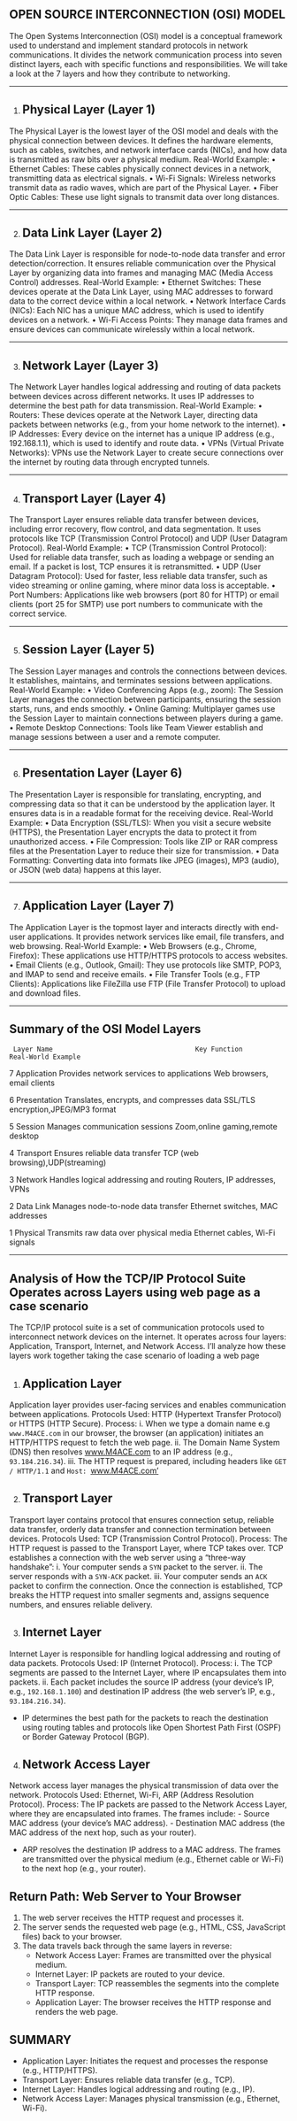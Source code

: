 
## OPEN SOURCE INTERCONNECTION (OSI) MODEL
The Open Systems Interconnection (OSI) model is a conceptual framework used to understand and implement standard protocols in network communications. It divides the network communication process into seven distinct layers, each with specific functions and responsibilities. We will take a look at the 7 layers and how they contribute to networking.
________________________________________
1. ## Physical Layer (Layer 1)
The Physical Layer is the lowest layer of the OSI model and deals with the physical connection between devices. It defines the hardware elements, such as cables, switches, and network interface cards (NICs), and how data is transmitted as raw bits over a physical medium.
Real-World Example:
•	Ethernet Cables: These cables physically connect devices in a network, transmitting data as electrical signals.
•	Wi-Fi Signals: Wireless networks transmit data as radio waves, which are part of the Physical Layer.
•	Fiber Optic Cables: These use light signals to transmit data over long distances.
________________________________________
2. ## Data Link Layer (Layer 2)
The Data Link Layer is responsible for node-to-node data transfer and error detection/correction. It ensures reliable communication over the Physical Layer by organizing data into frames and managing MAC (Media Access Control) addresses.
Real-World Example:
•	Ethernet Switches: These devices operate at the Data Link Layer, using MAC addresses to forward data to the correct device within a local network.
•	Network Interface Cards (NICs): Each NIC has a unique MAC address, which is used to identify devices on a network.
•	Wi-Fi Access Points: They manage data frames and ensure devices can communicate wirelessly within a local network.
________________________________________
3. ## Network Layer (Layer 3)
The Network Layer handles logical addressing and routing of data packets between devices across different networks. It uses IP addresses to determine the best path for data transmission.
Real-World Example:
•	Routers: These devices operate at the Network Layer, directing data packets between networks (e.g., from your home network to the internet).
•	IP Addresses: Every device on the internet has a unique IP address (e.g., 192.168.1.1), which is used to identify and route data.
•	VPNs (Virtual Private Networks): VPNs use the Network Layer to create secure connections over the internet by routing data through encrypted tunnels.
________________________________________
4. ## Transport Layer (Layer 4)
The Transport Layer ensures reliable data transfer between devices, including error recovery, flow control, and data segmentation. It uses protocols like TCP (Transmission Control Protocol) and UDP (User Datagram Protocol).
Real-World Example:
•	TCP (Transmission Control Protocol): Used for reliable data transfer, such as loading a webpage or sending an email. If a packet is lost, TCP ensures it is retransmitted.
•	UDP (User Datagram Protocol): Used for faster, less reliable data transfer, such as video streaming or online gaming, where minor data loss is acceptable.
•	Port Numbers: Applications like web browsers (port 80 for HTTP) or email clients (port 25 for SMTP) use port numbers to communicate with the correct service.
________________________________________
5. ## Session Layer (Layer 5)
The Session Layer manages and controls the connections between devices. It establishes, maintains, and terminates sessions between applications.
Real-World Example:
•	Video Conferencing Apps (e.g., zoom): The Session Layer manages the connection between participants, ensuring the session starts, runs, and ends smoothly.
•	Online Gaming: Multiplayer games use the Session Layer to maintain connections between players during a game.
•	Remote Desktop Connections: Tools like Team Viewer establish and manage sessions between a user and a remote computer.
________________________________________
6. ## Presentation Layer (Layer 6)
The Presentation Layer is responsible for translating, encrypting, and compressing data so that it can be understood by the application layer. It ensures data is in a readable format for the receiving device.
Real-World Example:
•	Data Encryption (SSL/TLS): When you visit a secure website (HTTPS), the Presentation Layer encrypts the data to protect it from unauthorized access.
•	File Compression: Tools like ZIP or RAR compress files at the Presentation Layer to reduce their size for transmission.
•	Data Formatting: Converting data into formats like JPEG (images), MP3 (audio), or JSON (web data) happens at this layer.
________________________________________
7. ## Application Layer (Layer 7)
The Application Layer is the topmost layer and interacts directly with end-user applications. It provides network services like email, file transfers, and web browsing.
Real-World Example:
•	Web Browsers (e.g., Chrome, Firefox): These applications use HTTP/HTTPS protocols to access websites.
•	Email Clients (e.g., Outlook, Gmail): They use protocols like SMTP, POP3, and IMAP to send and receive emails.
•	File Transfer Tools (e.g., FTP Clients): Applications like FileZilla use FTP (File Transfer Protocol) to upload and download files.
________________________________________
## Summary of the OSI Model Layers
	 Layer Name							           Key Function						      Real-World Example
7	Application   					Provides network services to applications	 	  Web browsers, email clients
 
6	Presentation	                Translates, encrypts, and compresses data	     SSL/TLS encryption,JPEG/MP3 format

5	Session							  Manages communication sessions		    	Zoom,online gaming,remote desktop

4	Transport						Ensures reliable data transfer			         TCP (web browsing),UDP(streaming)

3	Network							Handles logical addressing and routing	            Routers, IP addresses, VPNs

2	Data Link						Manages node-to-node data transfer			      Ethernet switches, MAC addresses

1	Physical						Transmits raw data over physical media			  Ethernet cables, Wi-Fi signals

________________________________________ ________________________________________________________________________________

## Analysis of How the TCP/IP Protocol Suite Operates across Layers using web page as a case scenario

The TCP/IP protocol suite is a set of communication protocols used to interconnect network devices on the internet. It operates across four layers: Application, Transport, Internet, and Network Access. I’ll analyze how these layers work together taking the case scenario of loading a web page
1. ## Application Layer
Application layer provides user-facing services and enables communication between applications.
Protocols Used: HTTP (Hypertext Transfer Protocol) or HTTPS (HTTP Secure).
Process:
i.	When we type a domain name e.g `www.M4ACE.com` in our browser, the browser (an application) initiates an HTTP/HTTPS request to fetch the web page.
ii.	The Domain Name System (DNS) then resolves www.M4ACE.com to an IP address (e.g., `93.184.216.34`).
iii. The HTTP request is prepared, including headers like `GET / HTTP/1.1` and `Host: `www.M4ACE.com’

2. ##  Transport Layer
Transport layer contains protocol that ensures connection setup, reliable data transfer, orderly data transfer and connection termination between devices.
Protocols Used: TCP (Transmission Control Protocol).
Process:
The HTTP request is passed to the Transport Layer, where TCP takes over.
TCP establishes a connection with the web server using a “three-way handshake”:
i.	Your computer sends a `SYN` packet to the server.
ii.	The server responds with a `SYN-ACK` packet.
iii. Your computer sends an `ACK` packet to confirm the connection.
 Once the connection is established, TCP breaks the HTTP request into smaller segments and, assigns sequence numbers, and ensures reliable delivery.

3. ## Internet Layer
Internet Layer is responsible for handling logical addressing and routing of data packets.
Protocols Used: IP (Internet Protocol).
Process:
i.	The TCP segments are passed to the Internet Layer, where IP encapsulates them into packets.
ii.	Each packet includes the source IP address (your device’s IP, e.g., `192.168.1.100`) and destination IP address (the web server’s IP, e.g., `93.184.216.34`).
  - IP determines the best path for the packets to reach the destination using routing tables and protocols like Open Shortest Path First (OSPF) or Border Gateway Protocol (BGP).

4. ## Network Access Layer
Network access layer manages the physical transmission of data over the network.
Protocols Used: Ethernet, Wi-Fi, ARP (Address Resolution Protocol).
Process:
The IP packets are passed to the Network Access Layer, where they are encapsulated into frames.
 The frames include:
    - Source MAC address (your device’s MAC address).
    - Destination MAC address (the MAC address of the next hop, such as your router).
  - ARP resolves the destination IP address to a MAC address.
 The frames are transmitted over the physical medium (e.g., Ethernet cable or Wi-Fi) to the next hop (e.g., your router).

## Return Path: Web Server to Your Browser
1. The web server receives the HTTP request and processes it.
2. The server sends the requested web page (e.g., HTML, CSS, JavaScript files) back to your browser.
3. The data travels back through the same layers in reverse:
   - Network Access Layer: Frames are transmitted over the physical medium.
   - Internet Layer: IP packets are routed to your device.
   - Transport Layer: TCP reassembles the segments into the complete HTTP response.
   - Application Layer: The browser receives the HTTP response and renders the web page.
## SUMMARY
- Application Layer: Initiates the request and processes the response (e.g., HTTP/HTTPS).
- Transport Layer: Ensures reliable data transfer (e.g., TCP).
- Internet Layer: Handles logical addressing and routing (e.g., IP).
- Network Access Layer: Manages physical transmission (e.g., Ethernet, Wi-Fi).

